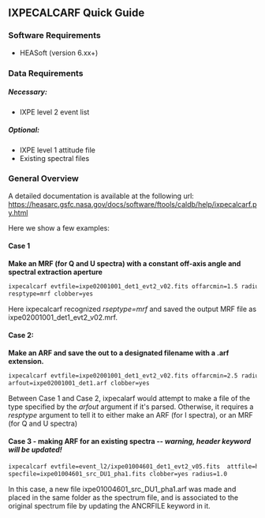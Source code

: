 ## IXPECALCARF Quick Guide

### Software Requirements
* HEASoft (version 6.xx+)

### Data Requirements
##### Necessary:
* IXPE level 2 event list

##### Optional:
* IXPE level 1 attitude file
* Existing spectral files


### General Overview
A detailed documentation is available at the following url:
https://heasarc.gsfc.nasa.gov/docs/software/ftools/caldb/help/ixpecalcarf.py.html 

Here we show a few examples:

#### Case 1
**Make an MRF (for Q and U spectra) with a constant off-axis angle and spectral extraction aperture**

```bash
ixpecalcarf evtfile=ixpe02001001_det1_evt2_v02.fits offarcmin=1.5 radius=1.0 specfile=none \
resptype=mrf clobber=yes
```
Here ixpecalcarf recognized *rseptype=mrf* and saved the output MRF file as ixpe02001001_det1_evt2_v02.mrf. 



#### Case 2:
**Make an ARF and save the out to a designated filename with a .arf extension.**

```bash
ixpecalcarf evtfile=ixpe02001001_det1_evt2_v02.fits offarcmin=2.5 radius=2.0 specfile=none \
arfout=ixpe02001001_det1.arf clobber=yes
```
Between Case 1 and Case 2, ixpecalarf would attempt to make a file of the type specified by the *arfout* argument 
if it's parsed. Otherwise, it requires a *resptype* argument to tell it to either make an ARF (for I spectra),
or an MRF (for Q and U spectra)

#### Case 3 - making ARF for an existing spectra -- *warning, header keyword will be updated!*
```bash
ixpecalcarf evtfile=event_l2/ixpe01004601_det1_evt2_v05.fits  attfile=hk/ixpe01004601_det1_att_v02.fits.gz \
specfile=ixpe01004601_src_DU1_pha1.fits clobber=yes radius=1.0
```
In this case, a new file ixpe01004601_src_DU1_pha1.arf was made and placed in the same folder as the spectrum file,
and is associated to the original spectrum file by updating the ANCRFILE keyword in it.
